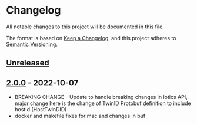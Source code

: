 # Changelog
All notable changes to this project will be documented in this file.

The format is based on [Keep a Changelog](https://keepachangelog.com/en/1.0.0/),
and this project adheres to [Semantic Versioning](https://semver.org/spec/v2.0.0.html).


## [Unreleased]

## [2.0.0] - 2022-10-07
- BREAKING CHANGE - Update to handle breaking changes in Iotics API, major change here is the change of TwinID Protobuf definition to include hostId (HostTwinDID)
- docker and makefile fixes for mac and changes in buf

[Unreleased]: https://github.com/Iotic-Labs/iotics-grpc-client-py/compare/v2.0.0...HEAD
[2.0.0]: https://github.com/Iotic-Labs/iotics-grpc-client-py/compare/v2.0.0...v0.10.0
